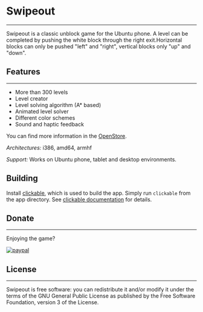 # Swipeout
--------------------------------------------
Swipeout is a classic unblock game for the Ubuntu phone. A level can be completed by pushing the white block through the right 
exit.Horizontal blocks can only be pushed "left" and "right", vertical blocks only "up" and "down".

## Features
--------------------------------------------
* More than 300 levels
* Level creator
* Level solving algorithm (A* based)
* Animated level solver
* Different color schemes
* Sound and haptic feedback

You can find more information in the [OpenStore](https://open-store.io/app/swipeout.t-mon).

*Architectures:* i386, amd64, armhf

*Support:* Works on Ubuntu phone, tablet and desktop environments. 

## Building
Install [clickable](https://github.com/bhdouglass/clickable), which is used to build the app. Simply run `clickable` from the app directory. See [clickable documentation](http://clickable.bhdouglass.com/) for details. 

## Donate
--------------------------------------------
Enjoying the game?

[![paypal](https://www.paypalobjects.com/en_US/i/btn/btn_donateCC_LG.gif)](https://www.paypal.com/cgi-bin/webscr?cmd=_s-xclick&hosted_button_id=MTXAYC3R425NG)

## License
--------------------------------------------
Swipeout is free software: you can redistribute it and/or modify it under the terms of the GNU General Public License as 
published by the Free Software Foundation, version 3 of the License.
